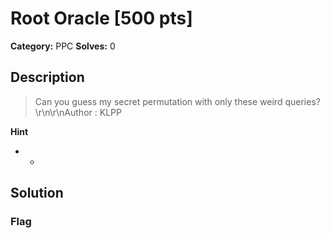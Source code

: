 # Root Oracle [500 pts]

**Category:** PPC
**Solves:** 0

## Description
>Can you guess my secret permutation with only these weird queries?\r\n\r\nAuthor : KLPP

**Hint**
* -

## Solution

### Flag

